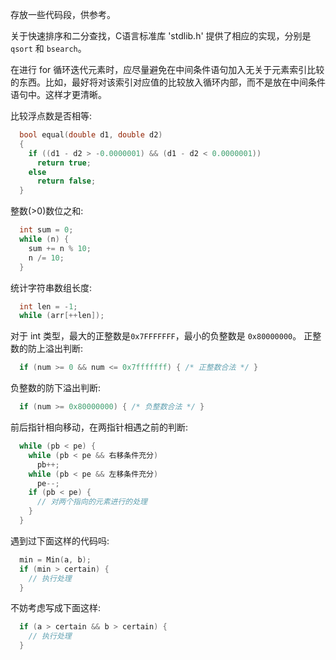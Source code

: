 
存放一些代码段，供参考。

关于快速排序和二分查找，C语言标准库 'stdlib.h' 提供了相应的实现，分别是 `qsort` 和 `bsearch`。

在进行 for 循环迭代元素时，应尽量避免在中间条件语句加入无关于元素索引比较的东西。比如，最好将对该索引对应值的比较放入循环内部，而不是放在中间条件语句中。这样才更清晰。

比较浮点数是否相等:
```cpp
  bool equal(double d1, double d2)
  {
    if ((d1 - d2 > -0.0000001) && (d1 - d2 < 0.0000001))
      return true;
    else
      return false;
  }
```

整数(>0)数位之和:
```cpp
  int sum = 0;
  while (n) {
    sum += n % 10;
    n /= 10;
  }
```

统计字符串数组长度:
```cpp
  int len = -1;
  while (arr[++len]);
```

对于 int 类型，最大的正整数是`0x7FFFFFFF`，最小的负整数是 `0x80000000`。
正整数的防上溢出判断:
```cpp
  if (num >= 0 && num <= 0x7fffffff) { /* 正整数合法 */ }
```
负整数的防下溢出判断:
```cpp
  if (num >= 0x80000000) { /* 负整数合法 */ }
```

前后指针相向移动，在两指针相遇之前的判断:
```cpp
  while (pb < pe) {
    while (pb < pe && 右移条件充分)
      pb++;
    while (pb < pe && 左移条件充分)
      pe--;
    if (pb < pe) {
      // 对两个指向的元素进行的处理
    }
  }
```

遇到过下面这样的代码吗:
```cpp
  min = Min(a, b);
  if (min > certain) {
    // 执行处理
  }
```
不妨考虑写成下面这样:
```cpp
  if (a > certain && b > certain) {
    // 执行处理
  }
```
